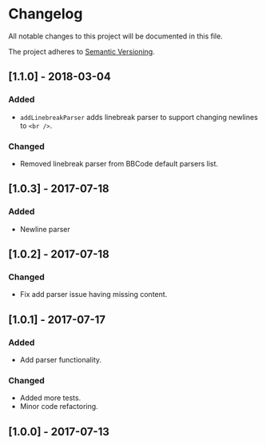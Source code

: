 # Changelog
All notable changes to this project will be documented in this file.

The project adheres to [Semantic Versioning](http://semver.org/spec/v2.0.0.html).

## [1.1.0] - 2018-03-04
### Added
- `addLinebreakParser` adds linebreak parser to support changing newlines to `<br />`.

### Changed
- Removed linebreak parser from BBCode default parsers list.

## [1.0.3] - 2017-07-18
### Added
- Newline parser

## [1.0.2] - 2017-07-18
### Changed
- Fix add parser issue having missing content.

## [1.0.1] - 2017-07-17
### Added
- Add parser functionality.

### Changed
- Added more tests.
- Minor code refactoring.

## [1.0.0] - 2017-07-13

